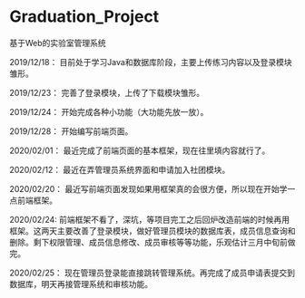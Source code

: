 # Graduation_Project
基于Web的实验室管理系统

2019/12/18：
目前处于学习Java和数据库阶段，主要上传练习内容以及登录模块雏形。

2019/12/23：
完善了登录模块，上传了下载模块雏形。

2019/12/24：
开始完成各种小功能（大功能先放一放）。

2019/12/28：
开始编写前端页面。

2020/02/01：
最近完成了前端页面的基本框架，现在往里填内容就行了。

2020/02/12：
最近在弄管理员系统界面和申请加入社团模块。

2020/02/20：
最近写前端页面发现如果用框架真的会很方便，所以现在开始学一点前端框架。

2020/02/24:
前端框架不看了，深坑，等项目完工之后回炉改造前端的时候再用框架。这两天主要改善了登录模块，做好管理员模块的数据库表，成员信息查询和删除。剩下权限管理、成员信息修改、成员审核等等功能，乐观估计三月中旬前做完。

2020/02/25：
现在管理员登录能直接跳转管理系统。再完成了成员申请表提交到数据库，明天再接管理系统和审核功能。
